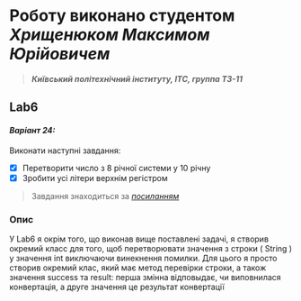 # Роботу виконано студентом ***Хрищенюком Максимом Юрійовичем***
> ***Київський політехнічний інституту, ІТС, группа ТЗ-11***

## Lab6
#### *Варіант 24:*
Виконати наступні завдання:
- [x] Перетворити число з 8 річної системи у 10 річну
- [x] Зробити усі літери верхнім регістром
> Завдання знаходиться за *[посиланням](https://classroom.google.com/c/NTQyOTQyOTEzMjA5/a/NjM0NTY5NTUxMDU3/details)*
### Опис
У Lab6 я окрім того, що виконав вище поставлені задачі, я створив окремий класс для того, щоб перетворювати значення з строки ( String ) у значення int виключаючи винекнення помилки. Для цього я просто створив окремий клас, який має метод перевірки строки, а також значення success та result: перша змінна відповыдає, чи виповнилася конвертація, а друге значення це результат конвертації